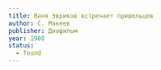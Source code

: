 ```yaml
---
title: Ваня Эвриков встречает пришельцев
author: С. Макеев
publisher: Диафильм
year: 1988
status:
  - found
---
```

